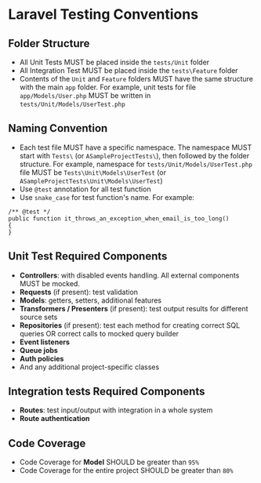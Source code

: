 # Laravel Testing Conventions

## Folder Structure
- All Unit Tests MUST be placed inside the `tests/Unit` folder
- All Integration Test MUST be placed inside the `tests\Feature` folder
- Contents of the `Unit` and `Feature` folders MUST have the same structure with the main `app` folder. For example, unit tests for file `app/Models/User.php` MUST be written in `tests/Unit/Models/UserTest.php`

## Naming Convention
- Each test file MUST have a specific namespace. The namespace MUST start with `Tests\` (or `ASampleProjectTests\`), then followed by the folder structure. For example, namespace for `tests/Unit/Models/UserTest.php` file MUST be `Tests\Unit\Models\UserTest` (or `ASampleProjectTests\Unit\Models\UserTest`)
- Use `@test` annotation for all test function
- Use `snake_case` for test function's name. For example:
```
/** @test */
public function it_throws_an_exception_when_email_is_too_long()
{
}
```

## Unit Test Required Components
- **Controllers**: with disabled events handling. All external components MUST be mocked.
- **Requests** (if present): test validation
- **Models**: getters, setters, additional features
- **Transformers / Presenters** (if present): test output results for different source sets
- **Repositories** (if present): test each method for creating correct SQL queries OR correct calls to mocked query builder
- **Event listeners**
- **Queue jobs**
- **Auth policies**
- And any additional project-specific classes

## Integration tests Required Components
- **Routes**: test input/output with integration in a whole system
- **Route authentication**

## Code Coverage
- Code Coverage for **Model** SHOULD be greater than `95%`
- Code Coverage for the entire project SHOULD be greater than `80%`
